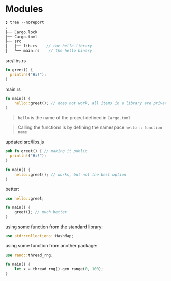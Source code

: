 # Modules

```rust
❯ tree --noreport
.
├── Cargo.lock
├── Cargo.toml
├── src
│   ├── lib.rs	  // the hello library
│   └── main.rs    // the hello binary
```


src/libs.rs

```rust
fn greet() {
  println!("Hi!");
}
```


main.rs

```rust
fn main() {
    hello::greet(); // does not work, all items in a library are private by default
}
```

> `hello` is the name of the project defined in `Cargo.toml` 

> Calling the functions is by defining the namespace `hello` `::` `function name` 


updated src/libs.js

```rust
pub fn greet() { // making it public
  println!("Hi!");
}
```


```rust
fn main() {
    hello::greet(); // works, but not the best option
}
```


better:

```rust
use hello::greet;

fn main() {
    greet(); // much better
}
```


using some function from the standard library:

```rust
use std::collections::HashMap;
```


using some function from another package:

```rust
use rand::thread_rng;

fn main() {
	let x = thread_rng().gen_range(0, 100);
}
```
